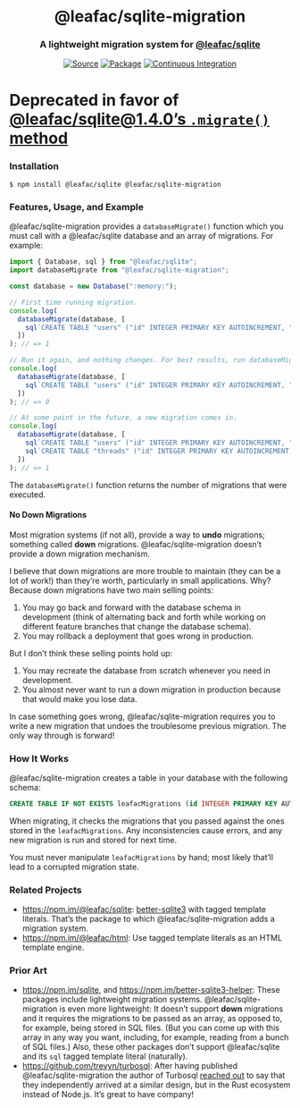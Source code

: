 <h1 align="center">@leafac/sqlite-migration</h1>
<h3 align="center">A lightweight migration system for <a href="https://npm.im/@leafac/sqlite">@leafac/sqlite</a></h3>
<p align="center">
<a href="https://github.com/leafac/sqlite-migration"><img src="https://img.shields.io/badge/Source---" alt="Source"></a>
<a href="https://www.npmjs.com/package/@leafac/sqlite-migration"><img alt="Package" src="https://badge.fury.io/js/%40leafac%2Fsqlite-migration.svg"></a>
<a href="https://github.com/leafac/sqlite-migration/actions"><img src="https://github.com/leafac/sqlite-migration/workflows/.github/workflows/main.yml/badge.svg" alt="Continuous Integration"></a>
</p>

# Deprecated in favor of [@leafac/sqlite@1.4.0’s `.migrate()` method](https://github.com/leafac/sqlite/tree/25f792a98c154990119e6f2776811ebd074d4a77#a-lightweight-migration-system)

### Installation

```console
$ npm install @leafac/sqlite @leafac/sqlite-migration
```

### Features, Usage, and Example

@leafac/sqlite-migration provides a `databaseMigrate()` function which you must call with a @leafac/sqlite database and an array of migrations. For example:

```typescript
import { Database, sql } from "@leafac/sqlite";
import databaseMigrate from "@leafac/sqlite-migration";

const database = new Database(":memory:");

// First time running migration.
console.log(
  databaseMigrate(database, [
    sql`CREATE TABLE "users" ("id" INTEGER PRIMARY KEY AUTOINCREMENT, "name" TEXT NOT NULL);`,
  ])
); // => 1

// Run it again, and nothing changes. For best results, run databaseMigrate() at your application startup.
console.log(
  databaseMigrate(database, [
    sql`CREATE TABLE "users" ("id" INTEGER PRIMARY KEY AUTOINCREMENT, "name" TEXT NOT NULL);`,
  ])
); // => 0

// At some point in the future, a new migration comes in.
console.log(
  databaseMigrate(database, [
    sql`CREATE TABLE "users" ("id" INTEGER PRIMARY KEY AUTOINCREMENT, "name" TEXT NOT NULL);`,
    sql`CREATE TABLE "threads" ("id" INTEGER PRIMARY KEY AUTOINCREMENT, "author" INTEGER NOT NULL REFERENCES "user", "title" TEXT NOT NULL);`,
  ])
); // => 1
```

The `databaseMigrate()` function returns the number of migrations that were executed.

#### No Down Migrations

Most migration systems (if not all), provide a way to **undo** migrations; something called **down** migrations. @leafac/sqlite-migration doesn’t provide a down migration mechanism.

I believe that down migrations are more trouble to maintain (they can be a lot of work!) than they’re worth, particularly in small applications. Why? Because down migrations have two main selling points:

1. You may go back and forward with the database schema in development (think of alternating back and forth while working on different feature branches that change the database schema).
2. You may rollback a deployment that goes wrong in production.

But I don’t think these selling points hold up:

1. You may recreate the database from scratch whenever you need in development.
2. You almost never want to run a down migration in production because that would make you lose data.

In case something goes wrong, @leafac/sqlite-migration requires you to write a new migration that undoes the troublesome previous migration. The only way through is forward!

### How It Works

@leafac/sqlite-migration creates a table in your database with the following schema:

```sql
CREATE TABLE IF NOT EXISTS leafacMigrations (id INTEGER PRIMARY KEY AUTOINCREMENT, source TEXT NOT NULL);
```

When migrating, it checks the migrations that you passed against the ones stored in the `leafacMigrations`. Any inconsistencies cause errors, and any new migration is run and stored for next time.

You must never manipulate `leafacMigrations` by hand; most likely that’ll lead to a corrupted migration state.

### Related Projects

- <https://npm.im/@leafac/sqlite>: [better-sqlite3](https://npm.im/better-sqlite3) with tagged template literals. That’s the package to which @leafac/sqlite-migration adds a migration system.
- <https://npm.im/@leafac/html>: Use tagged template literals as an HTML template engine.

### Prior Art

- <https://npm.im/sqlite>, and <https://npm.im/better-sqlite3-helper>: These packages include lightweight migration systems. @leafac/sqlite-migration is even more lightweight: It doesn’t support **down** migrations and it requires the migrations to be passed as an array, as opposed to, for example, being stored in SQL files. (But you can come up with this array in any way you want, including, for example, reading from a bunch of SQL files.) Also, these other packages don’t support @leafac/sqlite and its `sql` tagged template literal (naturally).
- <https://github.com/trevyn/turbosql>: After having published @leafac/sqlite-migration the author of Turbosql [reached out](https://github.com/leafac/sqlite-migration/issues/1) to say that they independently arrived at a similar design, but in the Rust ecosystem instead of Node.js. It’s great to have company!
